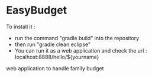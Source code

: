 EasyBudget
==========

To install it : 
 - run the command "gradle build" into the repository
 - then run "gradle clean eclipse"
 - You can run it as a web application and check the url : localhost:8888/hello/${yourname}

web application to handle family budget
